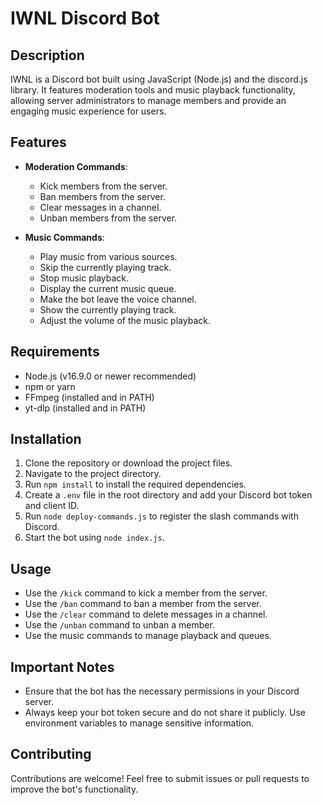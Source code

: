 # IWNL Discord Bot

## Description
IWNL is a Discord bot built using JavaScript (Node.js) and the discord.js library. It features moderation tools and music playback functionality, allowing server administrators to manage members and provide an engaging music experience for users.

## Features
- **Moderation Commands**: 
  - Kick members from the server.
  - Ban members from the server.
  - Clear messages in a channel.
  - Unban members from the server.

- **Music Commands**:
  - Play music from various sources.
  - Skip the currently playing track.
  - Stop music playback.
  - Display the current music queue.
  - Make the bot leave the voice channel.
  - Show the currently playing track.
  - Adjust the volume of the music playback.

## Requirements
- Node.js (v16.9.0 or newer recommended)
- npm or yarn
- FFmpeg (installed and in PATH)
- yt-dlp (installed and in PATH)

## Installation
1. Clone the repository or download the project files.
2. Navigate to the project directory.
3. Run `npm install` to install the required dependencies.
4. Create a `.env` file in the root directory and add your Discord bot token and client ID.
5. Run `node deploy-commands.js` to register the slash commands with Discord.
6. Start the bot using `node index.js`.

## Usage
- Use the `/kick` command to kick a member from the server.
- Use the `/ban` command to ban a member from the server.
- Use the `/clear` command to delete messages in a channel.
- Use the `/unban` command to unban a member.
- Use the music commands to manage playback and queues.

## Important Notes
- Ensure that the bot has the necessary permissions in your Discord server.
- Always keep your bot token secure and do not share it publicly. Use environment variables to manage sensitive information.

## Contributing
Contributions are welcome! Feel free to submit issues or pull requests to improve the bot's functionality.
